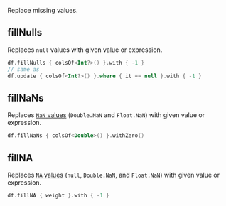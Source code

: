 [//]: # (title: fill)

<!---IMPORT org.jetbrains.kotlinx.dataframe.samples.api.Modify-->

Replace missing values.

## fillNulls

Replaces `null` values with given value or expression. 

<!---FUN fillNulls-->

```kotlin
df.fillNulls { colsOf<Int?>() }.with { -1 }
// same as
df.update { colsOf<Int?>() }.where { it == null }.with { -1 }
```

<dataFrame src="org.jetbrains.kotlinx.dataframe.samples.api.Modify.fillNulls.html"/>
<!---END-->

## fillNaNs

Replaces [`NaN` values](nanAndNa.md#nan) (`Double.NaN` and `Float.NaN`) with given value or expression.

<!---FUN fillNaNs-->

```kotlin
df.fillNaNs { colsOf<Double>() }.withZero()
```

<dataFrame src="org.jetbrains.kotlinx.dataframe.samples.api.Modify.fillNaNs.html"/>
<!---END-->

## fillNA

Replaces [`NA` values](nanAndNa.md#na) (`null`, `Double.NaN`, and `Float.NaN`) with given value or expression.

<!---FUN fillNA-->

```kotlin
df.fillNA { weight }.with { -1 }
```

<dataFrame src="org.jetbrains.kotlinx.dataframe.samples.api.Modify.fillNA.html"/>
<!---END-->
